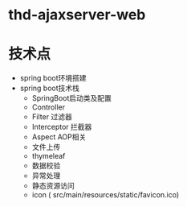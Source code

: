 # thd-ajaxserver-web

# 技术点



- spring boot环境搭建
- spring boot技术栈
  - SpringBoot启动类及配置
  - Controller
  - Filter 过滤器
  - Interceptor 拦截器
  - Aspect AOP相关
  - 文件上传
  - thymeleaf
  - 数据校验
  - 异常处理
  - 静态资源访问
  - icon (<link rel="shortcut icon" th:href="@{/favicon.ico}"/>   src/main/resources/static/favicon.ico)


